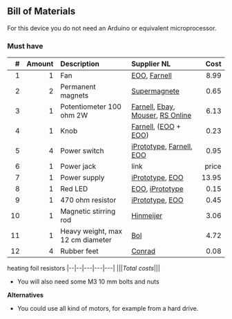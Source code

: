 ## Bill of Materials

For this device you do not need an Arduino or equivalent microprocessor.

### Must have

|#|Amount|Description|Supplier NL|Cost|
|-:|----:|:---------|:-------|---:|
|1|1|Fan|[EOO](http://www.eoo-bv.nl/index.php?_a=viewProd&productId=13244), [Farnell](http://nl.farnell.com/bisonic/sp802512l-03/fan-80x25mm-12vdc/dp/1832326)|8.99|
|2|2|Permanent magnets|[Supermagnete](http://www.supermagnete.nl/blokmagneten-neodymium-middelgroot/blokmagneet-10mm-x-10mm-x-5mm-neodymium-n42-vernikkeld_Q-10-10-05-N)|0.65|
|3|1|Potentiometer 100 ohm 2W|[Farnell](http://nl.farnell.com/bourns/93r1a-r22-a05l/potentiometer-linear-100-ohm-10/dp/2321801), [Ebay](http://www.ebay.com/itm/100-OHM-2-Watt-Potentiometer-/191444646077), [Mouser](http://nl.mouser.com/ProductDetail/Bourns/3540S-1-151L/?qs=y%252bjD4UO5DKWx%252bnbasP7iSA%3d%3d), [RS Online](http://nl.rs-online.com/web/p/potentiometers/5225254/)|6.13|
|4|1|Knob|[Farnell](http://nl.farnell.com/multicomp/cr-r4-7/knob-soft-touch-d-shaft-black/dp/1440012?ost=1440012), ([EOO](http://www.eoo-bv.nl/index.php?_a=viewProd&productId=6065) + [EOO](http://www.eoo-bv.nl/index.php?_a=viewProd&productId=11139))|0.23|
|5|4|Power switch|[iPrototype](https://iprototype.nl/products/components/buttons-switches/rocker-switch-large), [Farnell](http://nl.farnell.com/multicomp/mc34224-071-1601/switch-spdt-20a-250vac-blk-red/dp/1454382), [EOO](http://www.eoo-bv.nl/index.php?_a=viewProd&productId=11596)|0.95|
|6|1|Power jack|link|price|
|7|1|Power supply|[iPrototype](https://iprototype.nl/products/accessoires/power/adapter), [EOO](http://www.eoo-bv.nl/index.php?_a=viewProd&productId=11642)|13.95|
|8|1|Red LED|[EOO](http://www.eoo-bv.nl/index.php?_a=viewProd&productId=5942), [iPrototype](https://iprototype.nl/products/components/led-lcd/rood#)|0.15|
|9|1|470 ohm resistor|[iPrototype](https://iprototype.nl/products/components/resistors/470R), [EOO](http://www.eoo-bv.nl/index.php?_a=viewProd&productId=14841)|0.45|
|10|1|Magnetic stirring rod|[Hinmeijer](http://www.hinmeijer.nl/product/121939/Magneetroerstaafjes_ellipsvormig.aspx)|3.06|
|11|1|Heavy weight, max 12 cm diameter|[Bol](http://www.bol.com/nl/p/bremshey-halterschijven-1-x-0-5-kg-30-mm/9200000019401344/)|4.72|
|12|4|Rubber feet|[Conrad](https://www.conrad.nl/nl/toolcraft-elastische-buffer-zelfklevend-pd2104sw-x-h-10-mm-x-4-mm-zwart-1-stuks-401489.html)|0.08|
heating foil
resistors
|--|--|---|---|---|
|||*Total costs*|||

* You will also need some M3 10 mm bolts and nuts

**Alternatives**

* You could use all kind of motors, for example from a hard drive.
